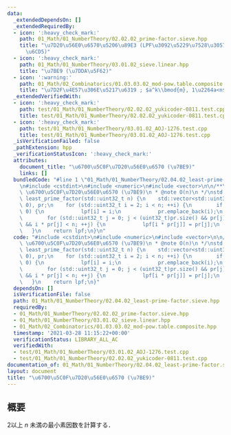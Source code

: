 ```yaml
---
data:
  _extendedDependsOn: []
  _extendedRequiredBy:
  - icon: ':heavy_check_mark:'
    path: 01_Math/01_NumberTheory/02.02.02_prime-factor.sieve.hpp
    title: "\u7D20\u56E0\u6570\u5206\u89E3 (LPF\u3092\u5229\u7528\u3057\u305F\u624B\
      \u6CD5)"
  - icon: ':heavy_check_mark:'
    path: 01_Math/01_NumberTheory/03.01.02_sieve.linear.hpp
    title: "\u7BE9 (\u7DDA\u5F62)"
  - icon: ':warning:'
    path: 01_Math/02_Combinatorics/01.03.03.02_mod-pow.table.composite.hpp
    title: "\u7D2F\u4E57\u306E\u5217\u6319 ; $a^k\\bmod{m}, 1\u2264a<n$"
  _extendedVerifiedWith:
  - icon: ':heavy_check_mark:'
    path: test/01_Math/01_NumberTheory/02.02.02_yukicoder-0811.test.cpp
    title: test/01_Math/01_NumberTheory/02.02.02_yukicoder-0811.test.cpp
  - icon: ':heavy_check_mark:'
    path: test/01_Math/01_NumberTheory/03.01.02_AOJ-1276.test.cpp
    title: test/01_Math/01_NumberTheory/03.01.02_AOJ-1276.test.cpp
  _isVerificationFailed: false
  _pathExtension: hpp
  _verificationStatusIcon: ':heavy_check_mark:'
  attributes:
    document_title: "\u6700\u5C0F\u7D20\u56E0\u6570 (\u7BE9)"
    links: []
  bundledCode: "#line 1 \"01_Math/01_NumberTheory/02.04.02_least-prime-factor.sieve.hpp\"\
    \n#include <cstdint>\n#include <numeric>\n#include <vector>\n\n/**\n * @brief\
    \ \u6700\u5C0F\u7D20\u56E0\u6570 (\u7BE9)\n * @note O(n)\n */\nstd::vector<std::uint32_t>\
    \ least_prime_factor(std::uint32_t n) {\n    std::vector<std::uint32_t> lpf(n,\
    \ 0), pr;\n    for (std::uint32_t i = 2; i < n; ++i) {\n        if (lpf[i] ==\
    \ 0) {\n            lpf[i] = i;\n            pr.emplace_back(i);\n        }\n\
    \        for (std::uint32_t j = 0; j < (uint32_t)pr.size() && pr[j] <= lpf[i]\
    \ && i * pr[j] < n; ++j) {\n            lpf[i * pr[j]] = pr[j];\n        }\n \
    \   }\n    return lpf;\n}\n"
  code: "#include <cstdint>\n#include <numeric>\n#include <vector>\n\n/**\n * @brief\
    \ \u6700\u5C0F\u7D20\u56E0\u6570 (\u7BE9)\n * @note O(n)\n */\nstd::vector<std::uint32_t>\
    \ least_prime_factor(std::uint32_t n) {\n    std::vector<std::uint32_t> lpf(n,\
    \ 0), pr;\n    for (std::uint32_t i = 2; i < n; ++i) {\n        if (lpf[i] ==\
    \ 0) {\n            lpf[i] = i;\n            pr.emplace_back(i);\n        }\n\
    \        for (std::uint32_t j = 0; j < (uint32_t)pr.size() && pr[j] <= lpf[i]\
    \ && i * pr[j] < n; ++j) {\n            lpf[i * pr[j]] = pr[j];\n        }\n \
    \   }\n    return lpf;\n}"
  dependsOn: []
  isVerificationFile: false
  path: 01_Math/01_NumberTheory/02.04.02_least-prime-factor.sieve.hpp
  requiredBy:
  - 01_Math/01_NumberTheory/02.02.02_prime-factor.sieve.hpp
  - 01_Math/01_NumberTheory/03.01.02_sieve.linear.hpp
  - 01_Math/02_Combinatorics/01.03.03.02_mod-pow.table.composite.hpp
  timestamp: '2021-03-28 11:15:22+00:00'
  verificationStatus: LIBRARY_ALL_AC
  verifiedWith:
  - test/01_Math/01_NumberTheory/03.01.02_AOJ-1276.test.cpp
  - test/01_Math/01_NumberTheory/02.02.02_yukicoder-0811.test.cpp
documentation_of: 01_Math/01_NumberTheory/02.04.02_least-prime-factor.sieve.hpp
layout: document
title: "\u6700\u5C0F\u7D20\u56E0\u6570 (\u7BE9)"
---
```


## 概要

2以上 $n$ 未満の最小素因数を計算する．